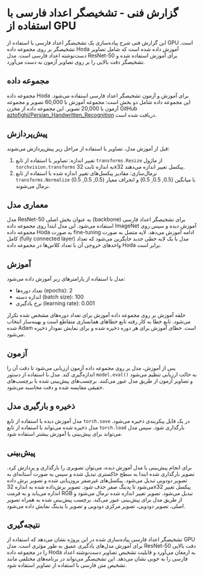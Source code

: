 # گزارش فنی - تشخیصگر اعداد فارسی با استفاده از GPU

این گزارش فنی شرح پیاده‌سازی یک تشخیصگر اعداد فارسی با استفاده از GPU است. تشخیصگر بر روی مجموعه داده Hoda آموزش داده شده است که شامل تصاویر دست‌نوشته اعداد فارسی است. مدل ResNet-50 برای آموزش استفاده شده و تشخیصگر دقت بالایی را بر روی تصاویر آزمون به دست می‌آورد.

## مجموعه داده

مجموعه داده Hoda برای آموزش و آزمون تشخیصگر اعداد فارسی استفاده می‌شود. این مجموعه داده شامل دو بخش است: مجموعه آموزش با 60,000 تصویر و مجموعه آزمون با 20,000 تصویر. این مجموعه داده از مخزن GitHub [aztofighi/Persian_Handwritten_Recognition](https://github.com/aztofighi/Persian_Handwritten_Recognition) دریافت شده است.

## پیش‌پردازش

قبل از آموزش مدل، تصاویر با استفاده از مراحل زیر پیش‌پردازش می‌شوند:

1. تغییر اندازه: تصاویر با استفاده از تابع `transforms.Resize` از ماژول `torchvision.transforms` به اندازه ثابت 32x32 پیکسل تغییر اندازه می‌دهند.
2. نرمال‌سازی: مقادیر پیکسل‌های تغییر اندازه شده با استفاده از تابع `transforms.Normalize` با میانگین (0.5, 0.5, 0.5) و انحراف معیار (0.5, 0.5, 0.5) نرمال می‌شوند.

## معماری مدل

مدل ResNet-50 به عنوان بخش اصلی (backbone) برای تشخیصگر اعداد فارسی استفاده می‌شود. این مدل ابتدا روی مجموعه داده ImageNet آموزش دیده و سپس روی مجموعه داده Hoda به صورت fine-tuning ادامه آموزش می‌دهد. لایه متصل به صورت کامل (fully connected layer) مدل با یک لایه خطی جدید جایگزین می‌شود که تعداد واحدهای خروجی آن با تعداد کلاس‌ها در مجموعه داده Hoda برابر است.

## آموزش

مدل با استفاده از پارامترهای زیر آموزش داده می‌شود:

- تعداد دوره‌ها (epochs): 2
- اندازه دسته (batch size): 100
- نرخ یادگیری (learning rate): 0.001

حلقه آموزش بر روی مجموعه داده آموزش برای تعداد دوره‌های مشخص شده تکرار می‌شود. تابع خطا به کار رفته تابع خطاهای همانسازی متقاطع است و بهینه‌ساز انتخاب شده Adam است. خطای آموزش برای هر دوره ذخیره شده و برای نمایش نمودار ذخیره می‌شود.

## آزمون

پس از آموزش، مدل بر روی مجموعه داده آزمون ارزیابی می‌شود تا دقت آن را اندازه‌گیری کند. مدل با استفاده از دستور `model.eval()` به حالت ارزیابی تنظیم می‌شود و تصاویر آزمون از طریق مدل عبور می‌کنند. برچسب‌های پیش‌بینی شده با برچسب‌های حقیقی مقایسه شده و دقت محاسبه می‌شود.

## ذخیره و بارگیری مدل

مدل آموزش دیده با استفاده از تابع `torch.save` در یک فایل پیکربندی ذخیره می‌شود. مدل ذخیره شده می‌تواند با استفاده از تابع `torch.load` بارگذاری شود. سپس مدل می‌تواند برای پیش‌بینی یا آموزش بیشتر استفاده شود.

## پیش‌بینی

برای انجام پیش‌بینی با مدل آموزش دیده، می‌توان تصویری را بارگذاری و پردازش کرد. تصویر بارگذاری شده ابتدا به سطح خاکستری تبدیل شده و سپس به صورت آستانه‌ای به تصویر دودویی تبدیل می‌شود. پیکسل‌های غیرصفر برون‌یابی شده و تصویر برش داده می‌شود تا پدینگ صفر حذف شود. تصویر برش‌داده شده به اندازه 32x32 پیکسل تغییر اندازه می‌یابد و به فرمت RGB تبدیل می‌شود. تصویر تغییر اندازه شده نرمال می‌شود و از طریق مدل برای پیش‌بینی عبور می‌کند. برچسب پیش‌بینی شده به همراه تصویر اصلی، تصویر دودویی، تصویر مرکزی دودویی و تصویر با پدینگ نمایش داده می‌شود.

## نتیجه‌گیری

تشخیصگر اعداد فارسی پیاده‌سازی شده در این پروژه نشان می‌دهد که استفاده از GPU برای آموزش مدل‌های یادگیری عمیق به طور مؤثری است. مدل ResNet-50 دقت بالایی را در مجموعه داده Hoda به ارمغان می‌آورد و قابلیت تشخیص تصاویر دست‌نوشته اعداد فارسی را به خوبی نشان می‌دهد. این تشخیصگر می‌تواند در برنامه‌های مختلفی مانند تشخیص متن فارسی با استفاده از تصاویر استفاده شود.
